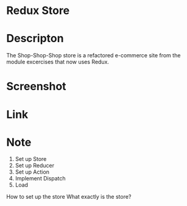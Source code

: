 # Redux Store

# Descripton
The Shop-Shop-Shop store is a refactored e-commerce site from the module excercises that now uses Redux.

# Screenshot

# Link

# Note
1. Set up Store
2. Set up Reducer
3. Set up Action
4. Implement Dispatch 
5. Load 

How to set up the store
What exactly is the store?